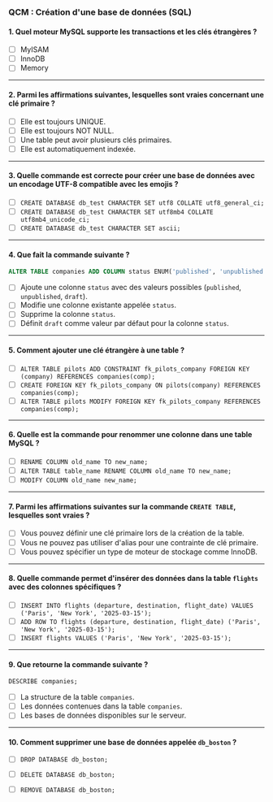 ### QCM : Création d'une base de données (SQL)

#### **1. Quel moteur MySQL supporte les transactions et les clés étrangères ?**
- [ ] MyISAM  
- [ ] InnoDB  
- [ ] Memory  

---

#### **2. Parmi les affirmations suivantes, lesquelles sont vraies concernant une clé primaire ?**
- [ ] Elle est toujours UNIQUE.  
- [ ] Elle est toujours NOT NULL.  
- [ ] Une table peut avoir plusieurs clés primaires.  
- [ ] Elle est automatiquement indexée.  

---

#### **3. Quelle commande est correcte pour créer une base de données avec un encodage UTF-8 compatible avec les emojis ?**
- [ ] `CREATE DATABASE db_test CHARACTER SET utf8 COLLATE utf8_general_ci;`  
- [ ] `CREATE DATABASE db_test CHARACTER SET utf8mb4 COLLATE utf8mb4_unicode_ci;`  
- [ ] `CREATE DATABASE db_test CHARACTER SET ascii;`  

---

#### **4. Que fait la commande suivante ?**
```sql
ALTER TABLE companies ADD COLUMN status ENUM('published', 'unpublished', 'draft') DEFAULT 'draft';
```
- [ ] Ajoute une colonne `status` avec des valeurs possibles (`published`, `unpublished`, `draft`).  
- [ ] Modifie une colonne existante appelée `status`.  
- [ ] Supprime la colonne `status`.  
- [ ] Définit `draft` comme valeur par défaut pour la colonne `status`.  

---

#### **5. Comment ajouter une clé étrangère à une table ?**
- [ ] `ALTER TABLE pilots ADD CONSTRAINT fk_pilots_company FOREIGN KEY (company) REFERENCES companies(comp);`  
- [ ] `CREATE FOREIGN KEY fk_pilots_company ON pilots(company) REFERENCES companies(comp);`  
- [ ] `ALTER TABLE pilots MODIFY FOREIGN KEY fk_pilots_company REFERENCES companies(comp);`  

---

#### **6. Quelle est la commande pour renommer une colonne dans une table MySQL ?**
- [ ] `RENAME COLUMN old_name TO new_name;`  
- [ ] `ALTER TABLE table_name RENAME COLUMN old_name TO new_name;`  
- [ ] `MODIFY COLUMN old_name new_name;`  

---

#### **7. Parmi les affirmations suivantes sur la commande `CREATE TABLE`, lesquelles sont vraies ?**
- [ ] Vous pouvez définir une clé primaire lors de la création de la table.  
- [ ] Vous ne pouvez pas utiliser d'alias pour une contrainte de clé primaire.  
- [ ] Vous pouvez spécifier un type de moteur de stockage comme InnoDB.   

---

#### **8. Quelle commande permet d'insérer des données dans la table `flights` avec des colonnes spécifiques ?**
- [ ] `INSERT INTO flights (departure, destination, flight_date) VALUES ('Paris', 'New York', '2025-03-15');`  
- [ ] `ADD ROW TO flights (departure, destination, flight_date) ('Paris', 'New York', '2025-03-15');`  
- [ ] `INSERT flights VALUES ('Paris', 'New York', '2025-03-15');`  

---

#### **9. Que retourne la commande suivante ?**
```sql
DESCRIBE companies;
```
- [ ] La structure de la table `companies`.  
- [ ] Les données contenues dans la table `companies`.  
- [ ] Les bases de données disponibles sur le serveur.  

---

#### **10. Comment supprimer une base de données appelée `db_boston` ?**
- [ ] `DROP DATABASE db_boston;`  
- [ ] `DELETE DATABASE db_boston;`  
- [ ] `REMOVE DATABASE db_boston;`  

